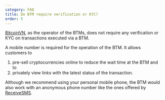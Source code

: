 ```yaml
---
category: FAQ
title: Do BTM require verification or KYC?
order: 5
---
```


[BitcoinVN](https://bitcoinvn.io/en), as the operator of the BTMs, does not require any verification or KYC on transactions 
executed via a BTM. 

A mobile number is required for the operation of the BTM. It allows customers to
1. pre-sell cryptocurrencies online to reduce the wait time at the BTM and to
2. privately view links with the latest status of the transaction.

Although we recommend using your personal mobile phone, the BTM would also work with an anonymous phone number like 
the ones offered by [ReceiveSMS](https://receive-smss.com).